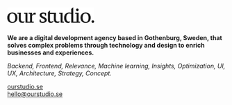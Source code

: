 <h1>
  <img src="https://github.com/ourstudio-se/.github/blob/main/profile/our-studio-logo.svg" alt="Our Studio" width="200">
</h1>

<p>
  <strong>
    We are a digital development agency based in Gothenburg, Sweden, that solves complex problems through technology and design to enrich businesses and experiences.
  </strong>
</p>

<p>
  <em>
    Backend, Frontend, Relevance, Machine learning, Insights, Optimization, UI, UX, Architecture, Strategy, Concept.
  </em>
</p>

<p>
  <a href="https://ourstudio.se" title="Visit ourstudio.se">ourstudio.se</a>
  <br />
  <a href="mailto:hello@ourstudio.se" title="Send an e-mail to hello@ourstudio.se">hello@ourstudio.se</a>
</p>